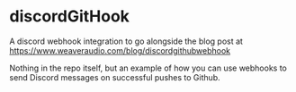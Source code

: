 # discordGitHook
A discord webhook integration to go alongside the blog post at 
https://www.weaveraudio.com/blog/discordgithubwebhook

Nothing in the repo itself, but an example of how you can use webhooks to send Discord messages on successful pushes to Github. 
